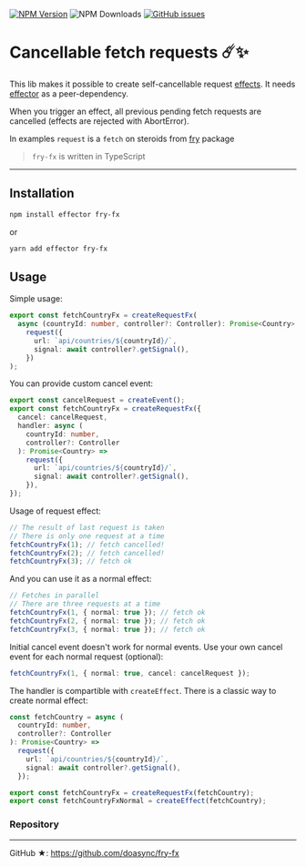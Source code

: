 [![NPM Version][npm-image]][npm-url] ![NPM Downloads][downloads-image] [![GitHub issues][issues-image]][issues-url]

[npm-image]: https://img.shields.io/npm/v/fry-fx.svg
[npm-url]: https://www.npmjs.com/package/fry-fx
[downloads-image]: https://img.shields.io/npm/dw/fry-fx.svg
[deps-image]: https://david-dm.org/doasync/fry-fx.svg
[issues-image]: https://img.shields.io/github/issues/doasync/fry-fx.svg
[issues-url]: https://github.com/doasync/fry-fx/issues

# Cancellable fetch requests ☄️✨

This lib makes it possible to create self-cancellable request
[effects](https://effector.now.sh/docs/api/effector/effect). It needs [effector](https://effector.now.sh) as a peer-dependency.

When you trigger an effect, all previous pending fetch requests are cancelled
(effects are rejected with AbortError).

In examples `request` is a `fetch` on steroids from
[fry](https://www.npmjs.com/package/fry) package

> `fry-fx` is written in TypeScript

---

## Installation

```bash
npm install effector fry-fx
```

or

```bash
yarn add effector fry-fx
```

## Usage

Simple usage:

```ts
export const fetchCountryFx = createRequestFx(
  async (countryId: number, controller?: Controller): Promise<Country> =>
    request({
      url: `api/countries/${countryId}/`,
      signal: await controller?.getSignal(),
    })
);
```

You can provide custom cancel event:

```ts
export const cancelRequest = createEvent();
export const fetchCountryFx = createRequestFx({
  cancel: cancelRequest,
  handler: async (
    countryId: number,
    controller?: Controller
  ): Promise<Country> =>
    request({
      url: `api/countries/${countryId}/`,
      signal: await controller?.getSignal(),
    }),
});
```

Usage of request effect:

```ts
// The result of last request is taken
// There is only one request at a time
fetchCountryFx(1); // fetch cancelled!
fetchCountryFx(2); // fetch cancelled!
fetchCountryFx(3); // fetch ok
```

And you can use it as a normal effect:

```ts
// Fetches in parallel
// There are three requests at a time
fetchCountryFx(1, { normal: true }); // fetch ok
fetchCountryFx(2, { normal: true }); // fetch ok
fetchCountryFx(3, { normal: true }); // fetch ok
```

Initial cancel event doesn't work for normal events. Use your own cancel event
for each normal request (optional):

```ts
fetchCountryFx(1, { normal: true, cancel: cancelRequest });
```

The handler is compartible with `createEffect`. There is a classic way to create
normal effect:

```ts
const fetchCountry = async (
  countryId: number,
  controller?: Controller
): Promise<Country> =>
  request({
    url: `api/countries/${countryId}/`,
    signal: await controller?.getSignal(),
  });

export const fetchCountryFx = createRequestFx(fetchCountry);
export const fetchCountryFxNormal = createEffect(fetchCountry);
```

### Repository

---

GitHub ★: https://github.com/doasync/fry-fx
